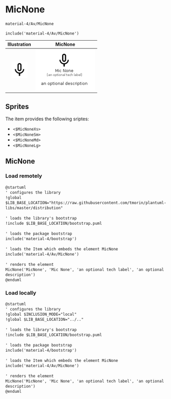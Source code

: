 # MicNone


```text
material-4/Av/MicNone
```

```text
include('material-4/Av/MicNone')
```



| Illustration | MicNone |
| :---: | :---: |
| ![illustration for Illustration](../../material-4/Av/MicNone.png) | ![illustration for MicNone](../../material-4/Av/MicNone.Local.png) |



## Sprites
The item provides the following sriptes:

- `<$MicNoneXs>`
- `<$MicNoneSm>`
- `<$MicNoneMd>`
- `<$MicNoneLg>`





## MicNone

### Load remotely
```plantuml
@startuml
' configures the library
!global $LIB_BASE_LOCATION="https://raw.githubusercontent.com/tmorin/plantuml-libs/master/distribution"

' loads the library's bootstrap
!include $LIB_BASE_LOCATION/bootstrap.puml

' loads the package bootstrap
include('material-4/bootstrap')

' loads the Item which embeds the element MicNone
include('material-4/Av/MicNone')

' renders the element
MicNone('MicNone', 'Mic None', 'an optional tech label', 'an optional description')
@enduml
```

### Load locally
```plantuml
@startuml
' configures the library
!global $INCLUSION_MODE="local"
!global $LIB_BASE_LOCATION="../.."

' loads the library's bootstrap
!include $LIB_BASE_LOCATION/bootstrap.puml

' loads the package bootstrap
include('material-4/bootstrap')

' loads the Item which embeds the element MicNone
include('material-4/Av/MicNone')

' renders the element
MicNone('MicNone', 'Mic None', 'an optional tech label', 'an optional description')
@enduml
```

